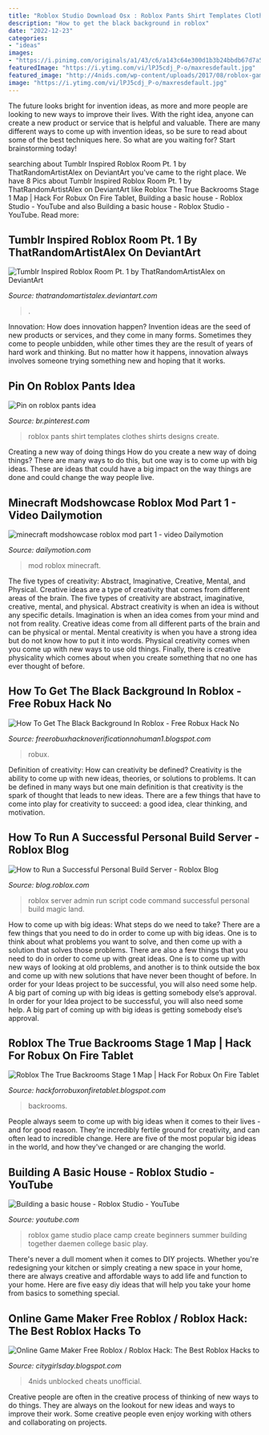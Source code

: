 ```yaml
---
title: "Roblox Studio Download Osx : Roblox Pants Shirt Templates Clothes Shirts Designs Create"
description: "How to get the black background in roblox"
date: "2022-12-23"
categories:
- "ideas"
images:
- "https://i.pinimg.com/originals/a1/43/c6/a143c64e300d1b3b24bbdb67d7a5ef89.png"
featuredImage: "https://i.ytimg.com/vi/lPJ5cdj_P-o/maxresdefault.jpg"
featured_image: "http://4nids.com/wp-content/uploads/2017/08/roblox-game-trick.jpg"
image: "https://i.ytimg.com/vi/lPJ5cdj_P-o/maxresdefault.jpg"
---
```



The future looks bright for invention ideas, as more and more people are looking to new ways to improve their lives. With the right idea, anyone can create a new product or service that is helpful and valuable. There are many different ways to come up with invention ideas, so be sure to read about some of the best techniques here. So what are you waiting for? Start brainstorming today!

	

		
searching about Tumblr Inspired Roblox Room Pt. 1 by ThatRandomArtistAlex on DeviantArt you've came to the right place. We have 8 Pics about Tumblr Inspired Roblox Room Pt. 1 by ThatRandomArtistAlex on DeviantArt like Roblox The True Backrooms Stage 1 Map | Hack For Robux On Fire Tablet, Building a basic house - Roblox Studio - YouTube and also Building a basic house - Roblox Studio - YouTube. Read more:
		
    
## Tumblr Inspired Roblox Room Pt. 1 By ThatRandomArtistAlex On DeviantArt

<img loading=lazy src="https://img00.deviantart.net/e40f/i/2017/215/a/0/tumblr_inspired_roblox_room_pt__1_by_thatrandomartistalex-dbissdn.png" onerror="this.onerror=null;this.src='https://tse1.mm.bing.net/th?id=OIP.u47QzyB694BMOxJbGVJ_1QHaDe&amp;pid=15.1';" alt="Tumblr Inspired Roblox Room Pt. 1 by ThatRandomArtistAlex on DeviantArt">

_Source: thatrandomartistalex.deviantart.com_

>. 

	

Innovation: How does innovation happen?
Invention ideas are the seed of new products or services, and they come in many forms. Sometimes they come to people unbidden, while other times they are the result of years of hard work and thinking. But no matter how it happens, innovation always involves someone trying something new and hoping that it works.

    
## Pin On Roblox Pants Idea

<img loading=lazy src="https://i.pinimg.com/originals/a1/43/c6/a143c64e300d1b3b24bbdb67d7a5ef89.png" onerror="this.onerror=null;this.src='https://tse1.mm.bing.net/th?id=OIP.esWhg-cyybc2tIXYYVYKQAHaHE&amp;pid=15.1';" alt="Pin on roblox pants idea">

_Source: br.pinterest.com_

>roblox pants shirt templates clothes shirts designs create. 

	

Creating a new way of doing things
How do you create a new way of doing things? There are many ways to do this, but one way is to come up with big ideas. These are ideas that could have a big impact on the way things are done and could change the way people live.

    
## Minecraft Modshowcase Roblox Mod Part 1 - Video Dailymotion

<img loading=lazy src="https://s1.dmcdn.net/v/9MBVp1W10mi0a6vTP/x720" onerror="this.onerror=null;this.src='https://tse3.mm.bing.net/th?id=OIP.ECt5F84u19B7O8qzMa4l5gHaEK&amp;pid=15.1';" alt="minecraft modshowcase roblox mod part 1 - video Dailymotion">

_Source: dailymotion.com_

>mod roblox minecraft. 

	

The five types of creativity: Abstract, Imaginative, Creative, Mental, and Physical.
Creative ideas are a type of creativity that comes from different areas of the brain. The five types of creativity are abstract, imaginative, creative, mental, and physical. Abstract creativity is when an idea is without any specific details. Imagination is when an idea comes from your mind and not from reality. Creative ideas come from all different parts of the brain and can be physical or mental. Mental creativity is when you have a strong idea but do not know how to put it into words. Physical creativity comes when you come up with new ways to use old things. Finally, there is creative physicality which comes about when you create something that no one has ever thought of before.

    
## How To Get The Black Background In Roblox - Free Robux Hack No

<img loading=lazy src="https://lh3.googleusercontent.com/proxy/Fc-Lc9GE7owq9K7zroHt1-QswmN_t1yk2cOnCnbPLTVG9g5fhtToLpN97nknx2Puz766B5JfElhzjyVdYZl2Xh1WNqF8AldSM0CfIXxW=s0-d" onerror="this.onerror=null;this.src='https://tse2.mm.bing.net/th?id=OIP.g8VJqifcwdBbkI3bIQgBFQAAAA&amp;pid=15.1';" alt="How To Get The Black Background In Roblox - Free Robux Hack No">

_Source: freerobuxhacknoverificationnohuman1.blogspot.com_

>robux. 

	

Definition of creativity: How can creativity be defined?
Creativity is the ability to come up with new ideas, theories, or solutions to problems. It can be defined in many ways but one main definition is that creativity is the spark of thought that leads to new ideas. There are a few things that have to come into play for creativity to succeed: a good idea, clear thinking, and motivation.

    
## How To Run A Successful Personal Build Server - Roblox Blog

<img loading=lazy src="https://blog.roblox.com/wp-content/uploads/2017/02/Admin-Command-Time-of-Day.png" onerror="this.onerror=null;this.src='https://tse4.mm.bing.net/th?id=OIP.P6lMPgOEUlkPO_GDnhATIQHaDc&amp;pid=15.1';" alt="How to Run a Successful Personal Build Server - Roblox Blog">

_Source: blog.roblox.com_

>roblox server admin run script code command successful personal build magic land. 

	

How to come up with big ideas: What steps do we need to take?
There are a few things that you need to do in order to come up with big ideas. One is to think about what problems you want to solve, and then come up with a solution that solves those problems. There are also a few things that you need to do in order to come up with great ideas. One is to come up with new ways of looking at old problems, and another is to think outside the box and come up with new solutions that have never been thought of before. In order for your Ideas project to be successful, you will also need some help. A big part of coming up with big ideas is getting somebody else’s approval. In order for your Idea project to be successful, you will also need some help. A big part of coming up with big ideas is getting somebody else’s approval.

    
## Roblox The True Backrooms Stage 1 Map | Hack For Robux On Fire Tablet

<img loading=lazy src="https://lh6.googleusercontent.com/proxy/mLPCMTk6ifOTWfTMm9gtf-rXXXzO7lF4sdOHmJe1d0BvWDrvduCDy0UENamjwxq8t3i_tEZT3Z0yaidZkMMjVTTXyjS9pTiVITRmr847lAKFIs0QyfyEVTht7V-RKzxUVLltLD-irlcy_KNtYBSpSHwXKbZg1LuNhxk70mnlgo7gFOCVzOsZx3WOyjL1mtYHJYgtZyyTU0phJ-4wiwPD70Zr1ypdnK6PosJT42buNLqEBKU8fnhtzb8z8ETE19iBXEA9IdJsf_8=w1200-h630-p-k-no-nu" onerror="this.onerror=null;this.src='https://tse2.mm.bing.net/th?id=OIP.ZFNxmGF0N0YhcKFwZ1l29wHaEK&amp;pid=15.1';" alt="Roblox The True Backrooms Stage 1 Map | Hack For Robux On Fire Tablet">

_Source: hackforrobuxonfiretablet.blogspot.com_

>backrooms. 

	

People always seem to come up with big ideas when it comes to their lives - and for good reason. They're incredibly fertile ground for creativity, and can often lead to incredible change. Here are five of the most popular big ideas in the world, and how they've changed or are changing the world.

    
## Building A Basic House - Roblox Studio - YouTube

<img loading=lazy src="https://i.ytimg.com/vi/lPJ5cdj_P-o/maxresdefault.jpg" onerror="this.onerror=null;this.src='https://tse4.mm.bing.net/th?id=OIP.zHl-XPYIQj3i5cw2aN3lXwHaEK&amp;pid=15.1';" alt="Building a basic house - Roblox Studio - YouTube">

_Source: youtube.com_

>roblox game studio place camp create beginners summer building together daemen college basic play. 

	

There's never a dull moment when it comes to DIY projects. Whether you're redesigning your kitchen or simply creating a new space in your home, there are always creative and affordable ways to add life and function to your home. Here are five easy diy ideas that will help you take your home from basics to something special.

    
## Online Game Maker Free Roblox / Roblox Hack: The Best Roblox Hacks To

<img loading=lazy src="http://4nids.com/wp-content/uploads/2017/08/roblox-game-trick.jpg" onerror="this.onerror=null;this.src='https://tse1.mm.bing.net/th?id=OIP.quyJjFgSUWsDZzP3kO0BKgHaEK&amp;pid=15.1';" alt="Online Game Maker Free Roblox / Roblox Hack: The Best Roblox Hacks to">

_Source: citygirlsday.blogspot.com_

>4nids unblocked cheats unofficial. 

	

Creative people are often in the creative process of thinking of new ways to do things. They are always on the lookout for new ideas and ways to improve their work. Some creative people even enjoy working with others and collaborating on projects.

